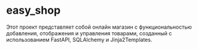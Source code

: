 # easy_shop
Этот проект представляет собой онлайн магазин с функциональностью добавления, отображения и управления товарами, созданный с использованием FastAPI, SQLAlchemy и Jinja2Templates.
